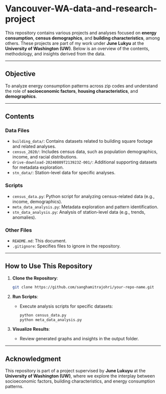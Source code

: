 # Vancouver-WA-data-and-research-project

This repository contains various projects and analyses focused on **energy consumption**, **census demographics**, and **building characteristics**, among others. These projects are part of my work under **June Lukyu** at the **University of Washington (UW)**. Below is an overview of the contents, methodology, and insights derived from the data.

---

## **Objective**

To analyze energy consumption patterns across zip codes and understand the role of **socioeconomic factors**, **housing characteristics**, and **demographics**.

---

## **Contents**

### **Data Files**
- `building_data/`: Contains datasets related to building square footage and related analyses.
- `census_2020/`: Includes census data, such as population demographics, income, and racial distributions.
- `drive-download-20240809T213923Z-001/`: Additional supporting datasets for metadata exploration.
- `stn_data/`: Station-level data for specific analyses.

### **Scripts**
- `census_data.py`: Python script for analyzing census-related data (e.g., income, demographics).
- `meta_data_analysis.py`: Metadata exploration and pattern identification.
- `stn_data_analysis.py`: Analysis of station-level data (e.g., trends, anomalies).

### **Other Files**
- `README.md`: This document.
- `.gitignore`: Specifies files to ignore in the repository.

---
## **How to Use This Repository**

1. **Clone the Repository**:
   ```bash
   git clone https://github.com/sanghamitrajohri/your-repo-name.git
   ```
2. **Run Scripts**:
   - Execute analysis scripts for specific datasets:
     ```bash
     python census_data.py
     python meta_data_analysis.py
     ```

3. **Visualize Results**:
   - Review generated graphs and insights in the output folder.
---

## **Acknowledgment**

This repository is part of a project supervised by **June Lukuyu** at the **University of Washington (UW)**, where we explore the interplay between socioeconomic factors, building characteristics, and energy consumption patterns.
